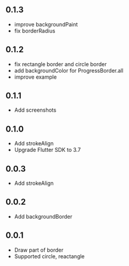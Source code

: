 ## 0.1.3
* improve backgroundPaint
* fix borderRadius

## 0.1.2

* fix rectangle border and circle border
* add backgroundColor for ProgressBorder.all
* improve example

## 0.1.1

* Add screenshots

## 0.1.0

* Add strokeAlign
* Upgrade Flutter SDK to 3.7

## 0.0.3

* Add strokeAlign

## 0.0.2

* Add backgroundBorder

## 0.0.1

* Draw part of border
* Supported circle, reactangle

